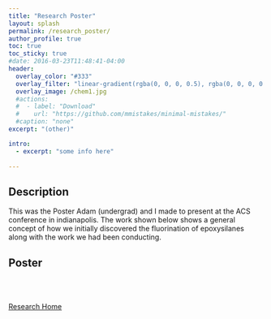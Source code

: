 ```yaml
---
title: "Research Poster"
layout: splash
permalink: /research_poster/
author_profile: true
toc: true
toc_sticky: true
#date: 2016-03-23T11:48:41-04:00
header:
  overlay_color: "#333"
  overlay_filter: "linear-gradient(rgba(0, 0, 0, 0.5), rgba(0, 0, 0, 0.5))"
  overlay_image: /chem1.jpg
  #actions:
  #  - label: "Download"
  #    url: "https://github.com/mmistakes/minimal-mistakes/"
  #caption: "none"
excerpt: "(other)"

intro: 
  - excerpt: "some info here"   
   
---
```

## Description
This was the Poster Adam (undergrad) and I made to present at the ACS conference in indianapolis. The work shown below shows a general concept of how we initially discovered the fluorination of epoxysilanes along with the work we had been conducting.

## Poster
<object data="{{ site.url }}{{ site.baseurl }}/Poster conf.pdf" width="1000" height="1000" type='application/pdf'></object>

<br><br>

[Research Home](/research/)
